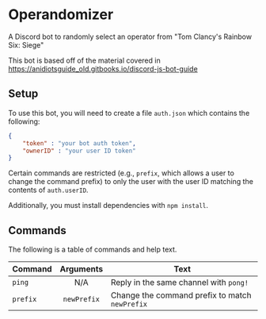# Operandomizer
A Discord bot to randomly select an operator from "Tom Clancy's Rainbow Six: Siege"

This bot is based off of the material covered in https://anidiotsguide_old.gitbooks.io/discord-js-bot-guide

## Setup
To use this bot, you will need to create a file `auth.json` which contains the following:

```json
{
    "token" : "your bot auth token",
    "ownerID" : "your user ID token"
}
```

Certain commands are restricted (e.g., `prefix`, which allows a user to change the command prefix) to only the user with the user ID matching the contents of `auth.userID`.

Additionally, you must install dependencies with `npm install`.

## Commands
The following is a table of commands and help text.

| Command | Arguments | Text |
| ------- |:---------:| ---- |
| `ping`  | N/A       | Reply in the same channel with `pong!`
| `prefix`| `newPrefix` | Change the command prefix to match `newPrefix`
